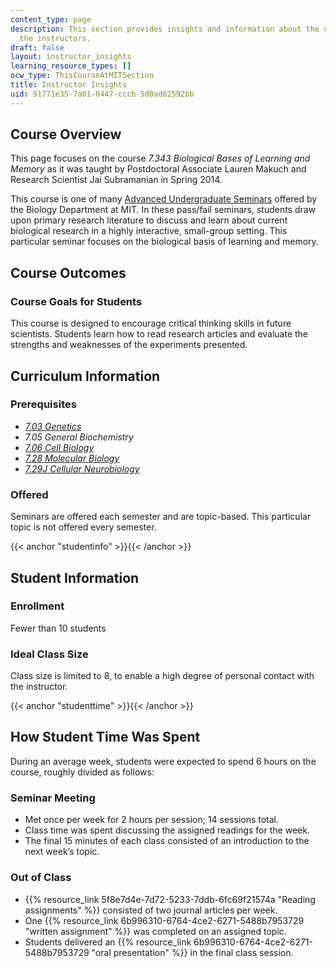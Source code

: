 ```yaml
---
content_type: page
description: This section provides insights and information about the course from
  the instructors.
draft: false
layout: instructor_insights
learning_resource_types: []
ocw_type: ThisCourseAtMITSection
title: Instructor Insights
uid: 91771e35-7a01-0447-cccb-5d0ad62592bb
---
```

## Course Overview

This page focuses on the course _7.343 Biological Bases of Learning and Memory_ as it was taught by Postdoctoral Associate Lauren Makuch and Research Scientist Jai Subramanian in Spring 2014.

This course is one of many [Advanced Undergraduate Seminars](https://biology.mit.edu/undergraduate/current-students/subject-offerings/advanced-undergraduate-seminars/) offered by the Biology Department at MIT. In these pass/fail seminars, students draw upon primary research literature to discuss and learn about current biological research in a highly interactive, small-group setting. This particular seminar focuses on the biological basis of learning and memory.

## Course Outcomes

### Course Goals for Students

This course is designed to encourage critical thinking skills in future scientists. Students learn how to read research articles and evaluate the strengths and weaknesses of the experiments presented.

## Curriculum Information

### Prerequisites

- [_7.03 Genetics_](/courses/7-03-genetics-fall-2004)
- _7.05 General Biochemistry_
- [_7.06 Cell Biology_](/courses/7-06-cell-biology-spring-2007)
- [_7.28 Molecular Biology_](/courses/7-28-molecular-biology-spring-2005)
- [_7.29J Cellular Neurobiology_](/courses/7-29j-cellular-neurobiology-spring-2012)

### Offered

Seminars are offered each semester and are topic-based. This particular topic is not offered every semester.

{{< anchor "studentinfo" >}}{{< /anchor >}}

## Student Information

### Enrollment

Fewer than 10 students

### Ideal Class Size

Class size is limited to 8, to enable a high degree of personal contact with the instructor.

{{< anchor "studenttime" >}}{{< /anchor >}}

## How Student Time Was Spent

During an average week, students were expected to spend 6 hours on the course, roughly divided as follows:

### Seminar Meeting

- Met once per week for 2 hours per session; 14 sessions total.
- Class time was spent discussing the assigned readings for the week.
- The final 15 minutes of each class consisted of an introduction to the next week’s topic.

### Out of Class

- {{% resource_link 5f8e7d4e-7d72-5233-7ddb-6fc69f21574a "Reading assignments" %}} consisted of two journal articles per week.
- One {{% resource_link 6b996310-6764-4ce2-6271-5488b7953729 "written assignment" %}} was completed on an assigned topic.
- Students delivered an {{% resource_link 6b996310-6764-4ce2-6271-5488b7953729 "oral presentation" %}} in the final class session.